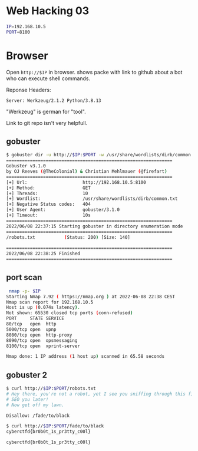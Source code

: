 # Web Hacking 03
```bash
IP=192.168.10.5
PORT=8100
```

# Browser
Open `http://$IP` in browser. shows packe with link to github about a bot who can execute shell commands.

Reponse Headers:
```
Server: Werkzeug/2.1.2 Python/3.8.13
```
"Werkzeug" is german for "tool".

Link to git repo isn't very helpfull.

## gobuster
```bash
$ gobuster dir -u http://$IP:$PORT -w /usr/share/wordlists/dirb/common.txt
===============================================================
Gobuster v3.1.0
by OJ Reeves (@TheColonial) & Christian Mehlmauer (@firefart)
===============================================================
[+] Url:                     http://192.168.10.5:8100
[+] Method:                  GET
[+] Threads:                 10
[+] Wordlist:                /usr/share/wordlists/dirb/common.txt
[+] Negative Status codes:   404
[+] User Agent:              gobuster/3.1.0
[+] Timeout:                 10s
===============================================================
2022/06/08 22:37:15 Starting gobuster in directory enumeration mode
===============================================================
/robots.txt           (Status: 200) [Size: 140]
                                               
===============================================================
2022/06/08 22:38:25 Finished
===============================================================
```

## port scan
```bash
 nmap -p- $IP
Starting Nmap 7.92 ( https://nmap.org ) at 2022-06-08 22:38 CEST
Nmap scan report for 192.168.10.5
Host is up (0.074s latency).
Not shown: 65530 closed tcp ports (conn-refused)
PORT     STATE SERVICE
80/tcp   open  http
5000/tcp open  upnp
8080/tcp open  http-proxy
8090/tcp open  opsmessaging
8100/tcp open  xprint-server

Nmap done: 1 IP address (1 host up) scanned in 65.58 seconds
```


## gobuster 2
```bash
$ curl http://$IP:$PORT/robots.txt                                          
# Hey there, you're not a robot, yet I see you sniffing through this file.
# SEO you later!
# Now get off my lawn.

Disallow: /fade/to/black

$ curl http://$IP:$PORT/fade/to/black
cyberctfd{br0b0t_1s_pr3tty_c00l}
```

`cyberctfd{br0b0t_1s_pr3tty_c00l}`
